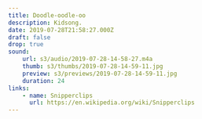 ```yaml
---
title: Doodle-oodle-oo
description: Kidsong.
date: 2019-07-28T21:58:27.000Z
draft: false
drop: true
sound:
    url: s3/audio/2019-07-28-14-58-27.m4a
    thumb: s3/thumbs/2019-07-28-14-59-11.jpg
    preview: s3/previews/2019-07-28-14-59-11.jpg
    duration: 24
links:
    - name: Snipperclips
      url: https://en.wikipedia.org/wiki/Snipperclips
---
```

